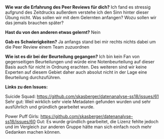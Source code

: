 **Wie war die Erfahrung des Peer Reviews für dich?**
Ich fand es stressig aufgrund des Zeitdrucks außerdem verstehe ich den Sinn hinter dieser Übung nicht. Was sollen wir mit dem Gelernten anfangen? Wozu sollen wir das jemals brauchen später? 

**Hast du von den anderen etwas gelernt?**
Nein 

**Gab es Schwierigkeiten?**
Ja anfangs stand bei mir rechts nichts dabei um die Peer Review einem Team zuzuordnen

**Wie ist es dir bei der Beurteilung gegangen?**
Ich bin kein Fan von gegenseitigen Beurteilungen und würde eine Notenbeurteilung auf dieser Basis auch für nicht in Ordnung erachten. Des weiteren sind wir keine Experten auf diesem Gebiet daher auch absolut nicht in der Lage eine Beurteilung durchzuführen. 

**Links zu den Issues:**

Suicide Squad:
https://github.com/skasberger/datenanalyse-ss18/issues/61
Sehr gut: Weil wirklich sehr viele Metadaten gefunden wurden und sehr ausführlich und gründlich gearbeitet wurde.

Power Puff Girls:
https://github.com/skasberger/datenanalyse-ss18/issues/60
Gut: Es wurde gründlich gearbeitet, die Lizenz fehlte jedoch und im Vergleich zur anderen Gruppe hätte man sich einfach noch mehr Gedanken machen können. 
